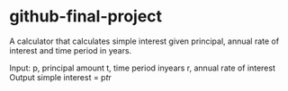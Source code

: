 # github-final-project

A calculator that calculates simple interest given principal, annual rate of interest and time period in years.

Input:
  p, principal amount
  t, time period inyears
  r, annual rate of interest
Output
  simple interest = p*t*r
